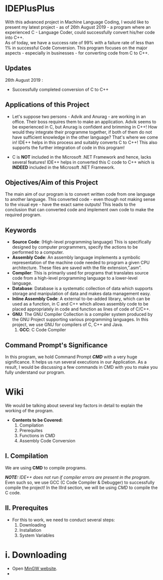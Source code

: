 # IDEPlusPlus
With this advanced project in Machine Language Coding, I would like to present my latest project - as of 26th August 2019 - a    program where an experienced C - Language Coder, could successfully convert his/her code into C++.
<br>
As of today, we have a success rate of 99% with a failure rate of less than 1% in successful Code Conversion. This program focuses on the major aspects - especially in businesses - for converting code from C to C++.

## Updates
26th August 2019 :
- Successfully completed conversion of C to C++

## Applications of this Project
- Let's suppose two persons - Advik and Anurag - are working in an office. Their boss requires them to make an application. Advik seems to be experienced in C, but Anurag is confident and brimming in C++! How would they integrate their programme together, if both of them do not have sufficient knowledge in the other language?
That's where we come in! IDE++ helps in this process and suitably converts C to C++! This also supports the further integration of code in this program!

- C is **NOT** included in the Microsoft .NET Framework and hence, lacks several features! IDE++ helps in converted this C code to C++ which is **INDEED** included in the Microsoft .NET Framework. 

## Objectives/Aim of this Project
The main aim of our program is to convert written code from one language to another language. This converted code - even though not making sense to the visual eye -  have the exact same outputs!  This leads to the conclusion that can converted code and implement own code to make the required program. 

## Keywords
- **Source Code**: (High-level programming language) This is specifically designed by computer programmers, specify the actions to be performed to a computer.
- **Assembly Code**: An assembly language implements a symbolic representation of the machine code needed to program a given CPU architecture. These files are saved with the file extension,”.asm”.
- **Compiler**:  This is primarily used for programs that translates source code from a high-level programming language to a lower-level language. 
- **Database**:  Database is a systematic collection of data which supports storage and manipulation of data and  makes data management easy.
- **Inline Assembly Code**: A external to-be-added library, which can be used as a function, in C and C++ which allows assembly code to be placed appropriately in code and function as lines of code of C/C++.
- **GNU**: The GNU Compiler Collection is a compiler system produced by the GNU Project supporting various programming languages. In this project, we use GNU for compilers of C, C++ and Java.
  1. **GCC**: C Code Compiler

## Command Prompt's Significance
In this program, we hold Command Prompt ***CMD*** with a very huge significance. It helps us run several executions in our Application. As a result, I would be discussing a few commands in CMD with you to make you fully understand our program. 

# Wiki
We would be talking about several key factors in detail to explain the working of the program.
- **Contents to be Covered:**
  1. Compilation
  2. Prerequites
  3. Functions in CMD
  4. Assembly Code Conversion

## I. Compilation
We are using **CMD** to compile programs. 

***NOTE:** IDE++ does not run if compiler errors are present in the program.* 
<br>
Even such so, we use GCC (C Code Compiler & Debugger) to successfully compile the project! In the IIIrd section, we will be using *CMD* to compile the C code.

## II. Prerequites
- For this to work, we need to conduct several steps:
  1. Downloading
  2. Installation
  3. System Variables
  
# i. Downloading
- Open [MinGW website](http://www.mingw.org).
- 
